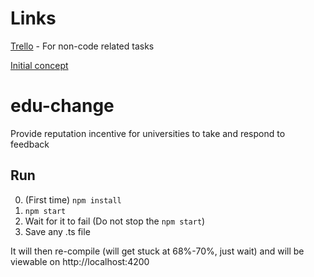 # Links

[Trello](https://trello.com/b/pS4hy32F) - For non-code related tasks


[Initial concept](https://www.mindmeister.com/maps/public_map_shell/1188006260/edu-change?width=600&height=400&z=auto&t=20wnaR6osb&live_update=1)
# edu-change
Provide reputation incentive for universities to take and respond to feedback

## Run
0. (First time) `npm install`
1. `npm start`
2. Wait for it to fail (Do not stop the `npm start`)
2. Save any .ts file

It will then re-compile (will get stuck at 68%-70%, just wait) and will be viewable on http://localhost:4200
